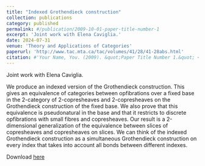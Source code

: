 ```yaml
---
title: "Indexed Grothendieck construction"
collection: publications
category: published
permalink: #/publication/2009-10-01-paper-title-number-1
excerpt: 'Joint work with Elena Caviglia.'
date: 2024-07-31
venue: 'Theory and Applications of Categories'
paperurl: 'http://www.tac.mta.ca/tac/volumes/41/28/41-28abs.html'
citation: #'Your Name, You. (2009). &quot;Paper Title Number 1.&quot; <i>Journal 1</i>. 1(1).'
---
```

Joint work with Elena Caviglia.

We produce an indexed version of the Grothendieck construction. This gives an equivalence of categories between opfibrations over a fixed base in the 2-category of 2-copresheaves and 2-copresheaves on the Grothendieck construction of the fixed base. We also prove that this equivalence is pseudonatural in the base and that it restricts to discrete opfibrations with small fibres and copresheaves. Our result is a 2-dimensional generalization of the equivalence between slices of copresheaves and copresheaves on slices. We can think of the indexed Grothendieck construction as a simultaneous Grothendieck construction on every index that takes into account all bonds between different indexes.

Download [here](http://www.tac.mta.ca/tac/volumes/41/28/41-28abs.html)
